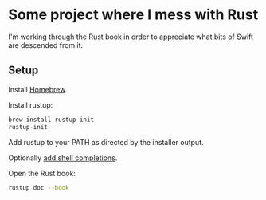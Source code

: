 # Some project where I mess with Rust

I'm working through the Rust book in order to appreciate what bits of Swift are descended from it.

## Setup

Install [Homebrew](https://brew.sh).

Install rustup:

```bash
brew install rustup-init
rustup-init
```

Add rustup to your PATH as directed by the installer output.

Optionally [add shell completions](https://github.com/rust-lang/rustup.rs#enable-tab-completion-for-bash-fish-zsh-or-powershell).

Open the Rust book:

```bash
rustup doc --book
```

